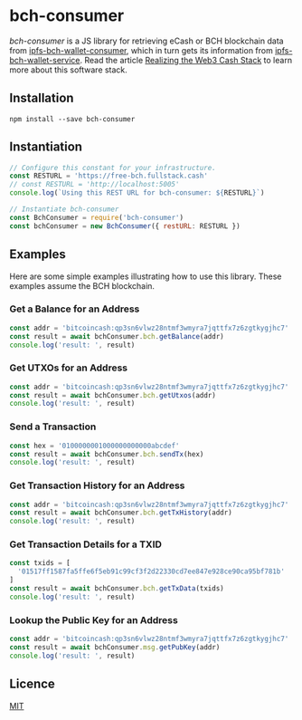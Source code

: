 # bch-consumer

_bch-consumer_ is a JS library for retrieving eCash or BCH blockchain data from [ipfs-bch-wallet-consumer](https://github.com/Permissionless-Software-Foundation/ipfs-bch-wallet-consumer), which in turn gets its information from [ipfs-bch-wallet-service](https://github.com/Permissionless-Software-Foundation/ipfs-bch-wallet-service). Read the article [Realizing the Web3 Cash Stack](https://psfoundation.cash/blog/realizing-the-web-3-cash-stack) to learn more about this software stack.

## Installation

```
npm install --save bch-consumer
```

## Instantiation

```javascript
// Configure this constant for your infrastructure.
const RESTURL = 'https://free-bch.fullstack.cash'
// const RESTURL = 'http://localhost:5005'
console.log(`Using this REST URL for bch-consumer: ${RESTURL}`)

// Instantiate bch-consumer
const BchConsumer = require('bch-consumer')
const bchConsumer = new BchConsumer({ restURL: RESTURL })
```

## Examples

Here are some simple examples illustrating how to use this library. These examples assume the BCH blockchain.

### Get a Balance for an Address

```javascript
const addr = 'bitcoincash:qp3sn6vlwz28ntmf3wmyra7jqttfx7z6zgtkygjhc7'
const result = await bchConsumer.bch.getBalance(addr)
console.log('result: ', result)
```

### Get UTXOs for an Address

```javascript
const addr = 'bitcoincash:qp3sn6vlwz28ntmf3wmyra7jqttfx7z6zgtkygjhc7'
const result = await bchConsumer.bch.getUtxos(addr)
console.log('result: ', result)
```

### Send a Transaction

```javascript
const hex = '0100000001000000000000abcdef'
const result = await bchConsumer.bch.sendTx(hex)
console.log('result: ', result)
```

### Get Transaction History for an Address

```javascript
const addr = 'bitcoincash:qp3sn6vlwz28ntmf3wmyra7jqttfx7z6zgtkygjhc7'
const result = await bchConsumer.bch.getTxHistory(addr)
console.log('result: ', result)
```

### Get Transaction Details for a TXID

```javascript
const txids = [
  '01517ff1587fa5ffe6f5eb91c99cf3f2d22330cd7ee847e928ce90ca95bf781b'
]
const result = await bchConsumer.bch.getTxData(txids)
console.log('result: ', result)
```

### Lookup the Public Key for an Address

```javascript
const addr = 'bitcoincash:qp3sn6vlwz28ntmf3wmyra7jqttfx7z6zgtkygjhc7'
const result = await bchConsumer.msg.getPubKey(addr)
console.log('result: ', result)
```

## Licence

[MIT](LICENSE.md)

